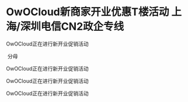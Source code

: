 # OwOCloud新商家开业优惠T楼活动 上海/深圳电信CN2政企专线


 OwOCloud正在进行新开业促销活动

<img src="static/image/smiley/default/lol.gif" smilieid="12" border="0" alt="" /> 分母

OwOCloud正在进行新开业促销活动

OwOCloud正在进行新开业促销活动

OwOCloud正在进行新开业促销活动
